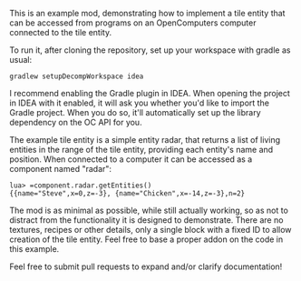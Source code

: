 This is an example mod, demonstrating how to implement a tile entity that can be accessed from programs on an OpenComputers computer connected to the tile entity.

To run it, after cloning the repository, set up your workspace with gradle as usual:
```
gradlew setupDecompWorkspace idea
```
I recommend enabling the Gradle plugin in IDEA. When opening the project in IDEA with it enabled, it will ask you whether you'd like to import the Gradle project. When you do so, it'll automatically set up the library dependency on the OC API for you.

The example tile entity is a simple entity radar, that returns a list of living entities in the range of the tile entity, providing each entity's name and position. When connected to a computer it can be accessed as a component named "radar":
```
lua> =component.radar.getEntities()
{{name="Steve",x=0,z=-3}, {name="Chicken",x=-14,z=-3},n=2}
```

The mod is as minimal as possible, while still actually working, so as not to distract from the functionality it is designed to demonstrate. There are no textures, recipes or other details, only a single block with a fixed ID to allow creation of the tile entity. Feel free to base a proper addon on the code in this example.

Feel free to submit pull requests to expand and/or clarify documentation!